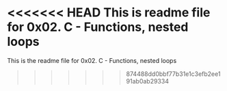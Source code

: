 <<<<<<< HEAD
This is readme file for 0x02. C - Functions, nested loops
=======
This is the readme file for 
0x02. C - Functions, nested loops
>>>>>>> 874488dd0bbf77b31e1c3efb2ee191ab0ab29334
